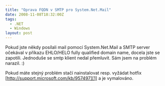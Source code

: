 ```yaml
---
title: "Oprava FQDN v SMTP pro System.Net.Mail"
date: 2008-11-08T18:32:00Z
tags:
  - .NET
  - Windows
layout: post
---
```

Pokud jste někdy posílali mail pomocí System.Net.Mail a SMTP server očekával v příkazu EHLO/HELO fully qualified domain name, docela jste se zapotili. Jednoduše se smtp klient nedal přemluvit. Sám jsem na problém narazil. :)

Pokud máte stejný problém stačí nainstalovat resp. vyžádat hotfix [http://support.microsoft.com/kb/957497][1] a je vymalováno. 

[1]: http://support.microsoft.com/kb/957497